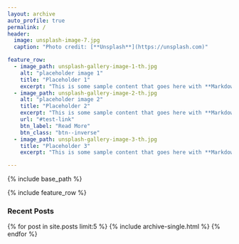 ```yaml
---
layout: archive
auto_profile: true
permalink: /
header:
  image: unsplash-image-7.jpg
  caption: "Photo credit: [**Unsplash**](https://unsplash.com)"

feature_row:
  - image_path: unsplash-gallery-image-1-th.jpg
    alt: "placeholder image 1"
    title: "Placeholder 1"
    excerpt: "This is some sample content that goes here with **Markdown** formatting."
  - image_path: unsplash-gallery-image-2-th.jpg
    alt: "placeholder image 2"
    title: "Placeholder 2"
    excerpt: "This is some sample content that goes here with **Markdown** formatting."
    url: "#test-link"
    btn_label: "Read More"
    btn_class: "btn--inverse"
  - image_path: unsplash-gallery-image-3-th.jpg
    title: "Placeholder 3"
    excerpt: "This is some sample content that goes here with **Markdown** formatting."

---
```


{% include base_path %}

{% include feature_row %}

<h3 class="archive__subtitle">Recent Posts</h3>

{% for post in site.posts limit:5 %}
  {% include archive-single.html %}
{% endfor %}
